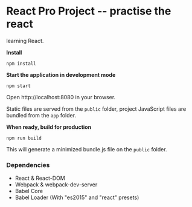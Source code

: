 React Pro Project -- practise the react
=====================

learning React.

**Install**
```
npm install
```

**Start the application in development mode**
```
npm start
```

Open http://localhost:8080 in your browser.

Static files are served from the `public` folder, project JavaScript files are bundled from the `app` folder.

**When ready, build for production**
```
npm run build
```

This will generate a minimized bundle.js file on the `public` folder.
 
### Dependencies

* React & React-DOM
* Webpack & webpack-dev-server
* Babel Core
* Babel Loader (With "es2015" and "react" presets)
